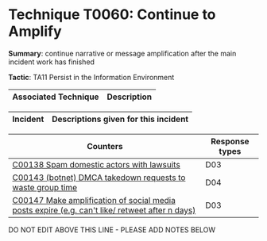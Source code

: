 # Technique T0060: Continue to Amplify

**Summary**: continue narrative or message amplification after the main incident work has finished

**Tactic**: TA11 Persist in the Information Environment 


| Associated Technique | Description |
| --------- | ------------------------- |



| Incident | Descriptions given for this incident |
| -------- | -------------------- |



| Counters | Response types |
| -------- | -------------- |
| [C00138 Spam domestic actors with lawsuits](../../generated_pages/counters/C00138.md) | D03 |
| [C00143 (botnet) DMCA takedown requests to waste group time](../../generated_pages/counters/C00143.md) | D04 |
| [C00147 Make amplification of social media posts expire (e.g. can't like/ retweet after n days)](../../generated_pages/counters/C00147.md) | D03 |


DO NOT EDIT ABOVE THIS LINE - PLEASE ADD NOTES BELOW